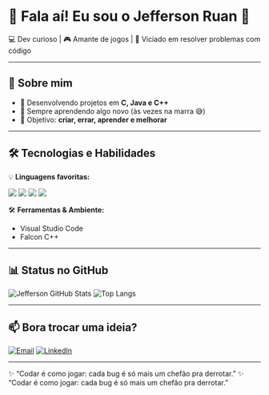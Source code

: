 # 👋 Fala aí! Eu sou o Jefferson Ruan 🚀

💻 Dev curioso | 🎮 Amante de jogos | 🧩 Viciado em resolver problemas com código

---

## 🚀 Sobre mim

* 🔭 Desenvolvendo projetos em **C, Java e C++**
* 🌱 Sempre aprendendo algo novo (às vezes na marra 😅)
* 🎯 Objetivo: **criar, errar, aprender e melhorar**

---

## 🛠️ Tecnologias e Habilidades

💡 **Linguagens favoritas:**
<p align="left">
  <img src="https://img.shields.io/badge/C-00599C?style=for-the-badge&logo=c&logoColor=white"/>
  <img src="https://img.shields.io/badge/Java-ED8B00?style=for-the-badge&logo=java&logoColor=white"/>
  <img src="https://img.shields.io/badge/HTML5-E34F26?style=for-the-badge&logo=html5&logoColor=white"/>
  <img src="https://img.shields.io/badge/CSS3-1572B6?style=for-the-badge&logo=css3&logoColor=white"/>

🛠️ **Ferramentas & Ambiente:**

* Visual Studio Code
* Falcon C++

---

## 📊 Status no GitHub

![Jefferson GitHub Stats](https://github-readme-stats.vercel.app/api?username=jeffersonruan\&show_icons=true\&theme=tokyonight)
![Top Langs](https://github-readme-stats.vercel.app/api/top-langs/?username=jeffersonruan&layout=compact&theme=tokyonight)

---

## 📫 Bora trocar uma ideia?

[![Email](https://img.shields.io/badge/Email-jeffersonruan822%40gmail.com-red?style=for-the-badge\&logo=gmail\&logoColor=white)](mailto:jeffersonruan822@gmail.com)
[![LinkedIn](https://img.shields.io/badge/LinkedIn-Jefferson%20Ruan-blue?style=for-the-badge\&logo=linkedin\&logoColor=white)](https://www.linkedin.com/in/jefferson-ruan-068255367?utm_source=share&utm_campaign=share_via&utm_content=profile&utm_medium=android_app)

---

✨ “Codar é como jogar: cada bug é só mais um chefão pra derrotar.”
✨ “Codar é como jogar: cada bug é só mais um chefão pra derrotar.”
